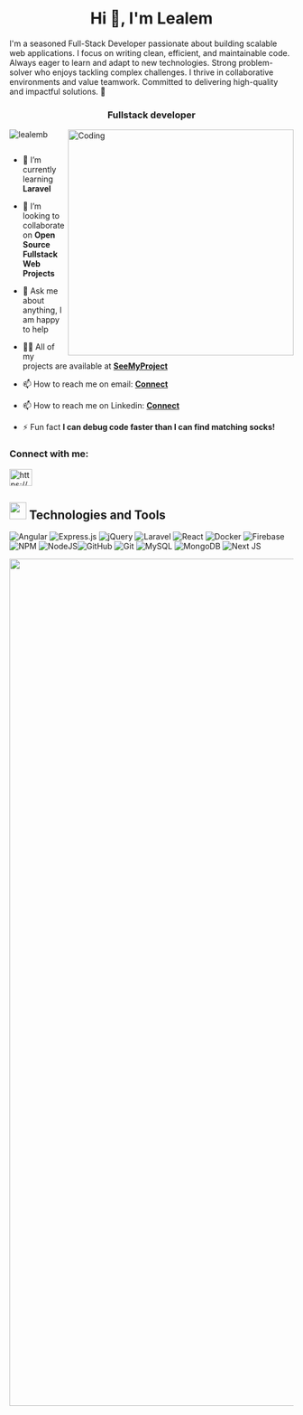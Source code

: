 <h1 align="center">Hi 👋, I'm Lealem</h1> 
I'm a seasoned Full-Stack Developer passionate about building scalable web applications.  
I focus on writing clean, efficient, and maintainable code.  
Always eager to learn and adapt to new technologies.  
Strong problem-solver who enjoys tackling complex challenges.  
I thrive in collaborative environments and value teamwork.  
Committed to delivering high-quality and impactful solutions. 🚀
<h3 align="center"> Fullstack developer</h3>
<img align="right" alt="Coding" width="400" src="https://cdn.dribbble.com/users/1162077/screenshots/3848914/programmer.gif">


<p align="left"> <img src="https://komarev.com/ghpvc/?username=lealemb&label=Profile%20views&color=0e75b6&style=flat" alt="lealemb" /> </p>

<p align="left"> <a href="https://twitter.com/" target="blank"><img src="https://img.shields.io/twitter/follow/?logo=twitter&style=for-the-badge" alt="" /></a> </p>

- 🌱 I’m currently learning **Laravel**

- 👯 I’m looking to collaborate on **Open Source Fullstack Web Projects**

- 💬 Ask me about anything, I am happy to help

- 👨‍💻 All of my projects are available at [**SeeMyProject**](https://github.com/lealemb)
- 📫 How to reach me on email: [**Connect**](mailto:lealemb84@gmail.com)
- 📫 How to reach me on Linkedin: [**Connect**](https://www.linkedin.com/in/lealem-birhanu/)
- ⚡ Fun fact **I can debug code faster than I can find matching socks!**

<h3 align="left">Connect with me:</h3>
<p align="left">
<a href="https://linkedin.com/in/https://www.linkedin.com/in/lealem-birhanu/" target="blank"><img align="center" src="https://raw.githubusercontent.com/rahuldkjain/github-profile-readme-generator/master/src/images/icons/Social/linked-in-alt.svg" alt="https://www.linkedin.com/in/lealem-birhanu/" height="30" width="40" /></a>

</p>



## <img src="https://media4.giphy.com/media/MIGbtLZoVjbl0bYbAd/giphy.gif?cid=ecf05e472t2h0i8d7dcjaoau9iqtchhr899hxmpxzzgc7lyw&rid=giphy.gif" width="30"> Technologies and Tools



<!-- Proudly created with GPRM ( https://gprm.itsvg.in ) -->
![Angular](https://img.shields.io/badge/angular-%23DD0031.svg?style=for-the-badge&logo=angular&logoColor=white)  ![Express.js](https://img.shields.io/badge/express.js-%23404d59.svg?style=for-the-badge&logo=express&logoColor=%2361DAFB) ![jQuery](https://img.shields.io/badge/jquery-%230769AD.svg?style=for-the-badge&logo=jquery&logoColor=white) ![Laravel](https://img.shields.io/badge/laravel-%23FF2D20.svg?style=for-the-badge&logo=laravel&logoColor=white) ![React](https://img.shields.io/badge/react-%2320232a.svg?style=for-the-badge&logo=react&logoColor=%2361DAFB)   ![Docker](https://img.shields.io/badge/docker-%230db7ed.svg?style=for-the-badge&logo=docker&logoColor=white) ![Firebase](https://img.shields.io/badge/firebase-%23039BE5.svg?style=for-the-badge&logo=firebase) ![NPM](https://img.shields.io/badge/NPM-%23CB3837.svg?style=for-the-badge&logo=npm&logoColor=white) 
 ![NodeJS](https://img.shields.io/badge/node.js-6DA55F?style=for-the-badge&logo=node.js&logoColor=white)![GitHub](https://img.shields.io/badge/github-%23121011.svg?style=for-the-badge&logo=github&logoColor=white)  ![Git](https://img.shields.io/badge/git-%23F05033.svg?style=for-the-badge&logo=git&logoColor=white) ![MySQL](https://img.shields.io/badge/mysql-4479A1.svg?style=for-the-badge&logo=mysql&logoColor=white) ![MongoDB](https://img.shields.io/badge/MongoDB-%234ea94b.svg?style=for-the-badge&logo=mongodb&logoColor=white) ![Next JS](https://img.shields.io/badge/Next-black?style=for-the-badge&logo=next.js&logoColor=white) 


 <img src="https://user-images.githubusercontent.com/74038190/212284100-561aa473-3905-4a80-b561-0d28506553ee.gif" width="1500">



